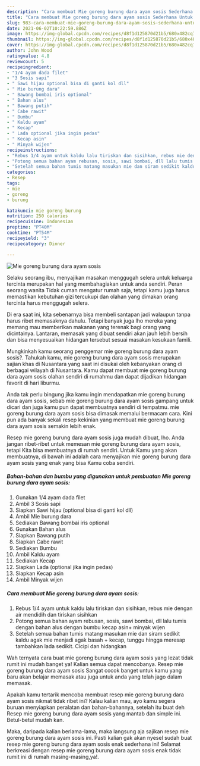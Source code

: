 ```yaml
---
description: "Cara membuat Mie goreng burung dara ayam sosis Sederhana Untuk Jualan"
title: "Cara membuat Mie goreng burung dara ayam sosis Sederhana Untuk Jualan"
slug: 983-cara-membuat-mie-goreng-burung-dara-ayam-sosis-sederhana-untuk-jualan
date: 2021-06-02T10:22:59.886Z
image: https://img-global.cpcdn.com/recipes/d8f1d125870d21b5/680x482cq70/mie-goreng-burung-dara-ayam-sosis-foto-resep-utama.jpg
thumbnail: https://img-global.cpcdn.com/recipes/d8f1d125870d21b5/680x482cq70/mie-goreng-burung-dara-ayam-sosis-foto-resep-utama.jpg
cover: https://img-global.cpcdn.com/recipes/d8f1d125870d21b5/680x482cq70/mie-goreng-burung-dara-ayam-sosis-foto-resep-utama.jpg
author: John Wood
ratingvalue: 4.8
reviewcount: 5
recipeingredient:
- "1/4 ayam dada filet"
- "3 Sosis sapi"
- " Sawi hijau optional bisa di ganti kol dll"
- " Mie burung dara"
- " Bawang bombai iris optional"
- " Bahan alus"
- " Bawang putih"
- " Cabe rawit"
- " Bumbu"
- " Kaldu ayam"
- " Kecap"
- " Lada optional jika ingin pedas"
- " Kecap asin"
- " Minyak wijen"
recipeinstructions:
- "Rebus 1/4 ayam untuk kaldu lalu tiriskan dan sisihkan, rebus mie dengan air mendidih dan tiriskan sisihkan"
- "Potong semua bahan ayam rebusan, sosis, sawi bombai, dll lalu tumis dengan bahan alus dengan bumbu kecap asin+ minyak wijen"
- "Setelah semua bahan tumis matang masukan mie dan siram sedikit kaldu agak mie menjadi agak basah + kecap, tunggu hingga meresap tambahkan lada sedikit. Cicipi dan hidangkan"
categories:
- Resep
tags:
- mie
- goreng
- burung

katakunci: mie goreng burung 
nutrition: 250 calories
recipecuisine: Indonesian
preptime: "PT40M"
cooktime: "PT54M"
recipeyield: "3"
recipecategory: Dinner

---
```



![Mie goreng burung dara ayam sosis](https://img-global.cpcdn.com/recipes/d8f1d125870d21b5/680x482cq70/mie-goreng-burung-dara-ayam-sosis-foto-resep-utama.jpg)

Selaku seorang ibu, menyajikan masakan menggugah selera untuk keluarga tercinta merupakan hal yang membahagiakan untuk anda sendiri. Peran seorang  wanita Tidak cuman mengatur rumah saja, tetapi kamu juga harus memastikan kebutuhan gizi tercukupi dan olahan yang dimakan orang tercinta harus menggugah selera.

Di era  saat ini, kita sebenarnya bisa membeli santapan jadi walaupun tanpa harus ribet memasaknya dahulu. Tetapi banyak juga lho mereka yang memang mau memberikan makanan yang terenak bagi orang yang dicintainya. Lantaran, memasak yang dibuat sendiri akan jauh lebih bersih dan bisa menyesuaikan hidangan tersebut sesuai masakan kesukaan famili. 



Mungkinkah kamu seorang penggemar mie goreng burung dara ayam sosis?. Tahukah kamu, mie goreng burung dara ayam sosis merupakan sajian khas di Nusantara yang saat ini disukai oleh kebanyakan orang di berbagai wilayah di Nusantara. Kamu dapat membuat mie goreng burung dara ayam sosis olahan sendiri di rumahmu dan dapat dijadikan hidangan favorit di hari liburmu.

Anda tak perlu bingung jika kamu ingin mendapatkan mie goreng burung dara ayam sosis, sebab mie goreng burung dara ayam sosis gampang untuk dicari dan juga kamu pun dapat membuatnya sendiri di tempatmu. mie goreng burung dara ayam sosis bisa dimasak memalui bermacam cara. Kini pun ada banyak sekali resep kekinian yang membuat mie goreng burung dara ayam sosis semakin lebih enak.

Resep mie goreng burung dara ayam sosis juga mudah dibuat, lho. Anda jangan ribet-ribet untuk memesan mie goreng burung dara ayam sosis, tetapi Kita bisa membuatnya di rumah sendiri. Untuk Kamu yang akan membuatnya, di bawah ini adalah cara menyajikan mie goreng burung dara ayam sosis yang enak yang bisa Kamu coba sendiri.

<!--inarticleads1-->

##### Bahan-bahan dan bumbu yang digunakan untuk pembuatan Mie goreng burung dara ayam sosis:

1. Gunakan 1/4 ayam dada filet
1. Ambil 3 Sosis sapi
1. Siapkan  Sawi hijau (optional bisa di ganti kol dll)
1. Ambil  Mie burung dara
1. Sediakan  Bawang bombai iris optional
1. Gunakan  Bahan alus
1. Siapkan  Bawang putih
1. Siapkan  Cabe rawit
1. Sediakan  Bumbu
1. Ambil  Kaldu ayam
1. Sediakan  Kecap
1. Siapkan  Lada (optional jika ingin pedas)
1. Siapkan  Kecap asin
1. Ambil  Minyak wijen




<!--inarticleads2-->

##### Cara membuat Mie goreng burung dara ayam sosis:

1. Rebus 1/4 ayam untuk kaldu lalu tiriskan dan sisihkan, rebus mie dengan air mendidih dan tiriskan sisihkan
1. Potong semua bahan ayam rebusan, sosis, sawi bombai, dll lalu tumis dengan bahan alus dengan bumbu kecap asin+ minyak wijen
1. Setelah semua bahan tumis matang masukan mie dan siram sedikit kaldu agak mie menjadi agak basah + kecap, tunggu hingga meresap tambahkan lada sedikit. Cicipi dan hidangkan




Wah ternyata cara buat mie goreng burung dara ayam sosis yang lezat tidak rumit ini mudah banget ya! Kalian semua dapat mencobanya. Resep mie goreng burung dara ayam sosis Sangat cocok banget untuk kamu yang baru akan belajar memasak atau juga untuk anda yang telah jago dalam memasak.

Apakah kamu tertarik mencoba membuat resep mie goreng burung dara ayam sosis nikmat tidak ribet ini? Kalau kalian mau, ayo kamu segera buruan menyiapkan peralatan dan bahan-bahannya, setelah itu buat deh Resep mie goreng burung dara ayam sosis yang mantab dan simple ini. Betul-betul mudah kan. 

Maka, daripada kalian berlama-lama, maka langsung aja sajikan resep mie goreng burung dara ayam sosis ini. Pasti kalian gak akan nyesel sudah buat resep mie goreng burung dara ayam sosis enak sederhana ini! Selamat berkreasi dengan resep mie goreng burung dara ayam sosis enak tidak rumit ini di rumah masing-masing,ya!.

